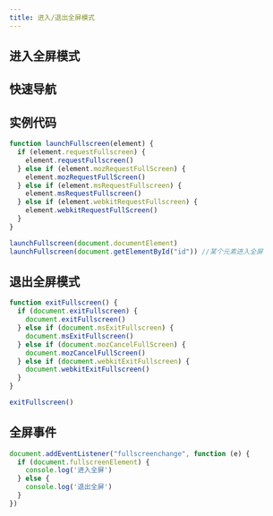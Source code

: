 ```yaml
---
title: 进入/退出全屏模式
---
```


## 进入全屏模式

## 快速导航

<TOC />

## 实例代码

```javascript
function launchFullscreen(element) {
  if (element.requestFullscreen) {
    element.requestFullscreen()
  } else if (element.mozRequestFullScreen) {
    element.mozRequestFullScreen()
  } else if (element.msRequestFullscreen) {
    element.msRequestFullscreen()
  } else if (element.webkitRequestFullscreen) {
    element.webkitRequestFullScreen()
  }
}

launchFullscreen(document.documentElement)
launchFullscreen(document.getElementById("id")) //某个元素进入全屏
```

## 退出全屏模式

```javascript
function exitFullscreen() {
  if (document.exitFullscreen) {
    document.exitFullscreen()
  } else if (document.msExitFullscreen) {
    document.msExitFullscreen()
  } else if (document.mozCancelFullScreen) {
    document.mozCancelFullScreen()
  } else if (document.webkitExitFullscreen) {
    document.webkitExitFullscreen()
  }
}

exitFullscreen()
```

## 全屏事件

```javascript
document.addEventListener("fullscreenchange", function (e) {
  if (document.fullscreenElement) {
    console.log('进入全屏')
  } else {
    console.log('退出全屏')
  }
})
```

<footer-FooterLink :isShareLink="true" :isDaShang="true" />
<footer-FeedBack />